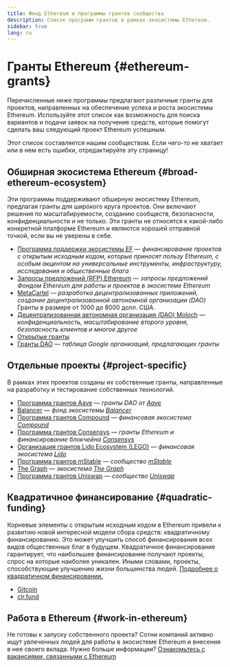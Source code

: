 ```yaml
---
title: Фонд Ethereum и программы грантов сообщества
description: Список программ грантов в рамках экосистемы Ethereum.
sidebar: true
lang: ru
---
```


# Гранты Ethereum {#ethereum-grants}

Перечисленные ниже программы предлагают различные гранты для проектов, направленных на обеспечение успеха и роста экосистемы Ethereum. Используйте этот список как возможность для поиска вариантов и подачи заявок на получение средств, которые помогут сделать ваш следующий проект Ethereum успешным.

Этот список составляется нашим сообществом. Если чего-то не хватает или в нем есть ошибки, отредактируйте эту страницу!

## Обширная экосистема Ethereum {#broad-ethereum-ecosystem}

Эти программы поддерживают обширную экосистему Ethereum, предлагая гранты для широкого круга проектов. Они включают решения по масштабируемости, созданию сообществ, безопасности, конфиденциальности и не только. Эти гранты не относятся к какой-либо конкретной платформе Ethereum и являются хорошей отправной точкой, если вы не уверены в себе.

- [Программа поддержки экосистемы EF](https://esp.ethereum.foundation) — _финансирование проектов с открытым исходным кодом, которые приносят пользу Ethereum, с особым акцентом на универсальные инструменты, инфраструктуру, исследования и общественные блага_
- [Запросы предложений (RFP) Ethereum](https://github.com/ethereum/requests-for-proposals) — _запросы предложений Фондом Ethereum для работы и проектов в экосистеме Ethereum_
- [MetaCartel](https://www.metacartel.org/grants/) — _разработка децентрализованных приложений, создание децентрализованной автономной организации (DAO)_ Гранты в размере от 1000 до 8000 долл. США.
- [Децентрализованная автономная организация (DAO) Moloch](https://www.molochdao.com/) — _конфиденциальность, масштабирование второго уровня, безопасность клиентов и многое другое_
- [Открытые гранты](https://opengrants.com/explore)
- [Гранты DAO](https://docs.google.com/spreadsheets/d/1XHc-p_MHNRdjacc8uOEjtPoWL86olP4GyxAJOFO0zxY/edit#gid=0) — _таблица Google организаций, предлагающих гранты_

## Отдельные проекты {#project-specific}

В рамках этих проектов созданы их собственные гранты, направленные на разработку и тестирование собственных технологий.

- [Программа грантов Aave](https://aavegrants.org/) — _гранты DAO от [Aave](https://aave.com/)_
- [Balancer](https://balancergrants.notion.site/Balancer-Community-Grants-23e562c5bc4347cd8304637bff0058e6) — _фонд экосистемы [Balancer](https://balancer.fi/)_
- [Программа грантов Compound](https://compoundgrants.org/) — _финансовая экосистема [Compound](https://compound.finance/)_
- [Программа грантов Consensys](https://consensys.net/grants/) — _гранты Ethereum и финансирование блокчейна [Consensys](https://consensys.net/)_
- [Организация грантов Lido Ecosystem (LEGO)](https://lego.lido.fi/) — _финансовая экосистема [Lido](https://lido.fi/)_
- [Программа грантов mStable](https://docs.mstable.org/advanced/grants-program) — _сообщество [mStable](https://mstable.org/)_
- [The Graph](https://airtable.com/shrdfvnFvVch3IOVm) — _экосистема [The Graph](https://thegraph.com/)_
- [Программа грантов Uniswap](https://www.unigrants.org/) — _сообщество [Uniswap](https://uniswap.org/)_

## Квадратичное финансирование {#quadratic-funding}

Корневые элементы с открытым исходным кодом в Ethereum привели к развитию новой интересной модели сбора средств: квадратичному финансированию. Это может улучшить способ финансирования всех видов общественных благ в будущем. Квадратичное финансирование гарантирует, что наибольшее финансирование получают проекты, спрос на которые наиболее уникален. Иными словами, проекты, способствующие улучшению жизни большинства людей. [Подробнее о квадратичном финансировании.](/defi/#quadratic-funding)

- [Gitcoin](https://gitcoin.co/grants)
- [clr.fund](https://clr.fund/)

## Работа в Ethereum {#work-in-ethereum}

Не готовы к запуску собственного проекта? Сотни компаний активно ищут увлеченных людей для работы в экосистеме Ethereum и внесения в нее своего вклада. Нужно больше информации? [Ознакомьтесь с вакансиями, связанными с Ethereum](/community/get-involved/#ethereum-jobs)
